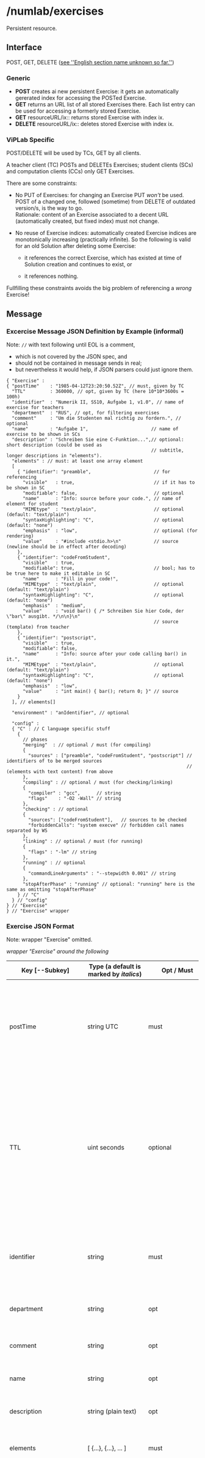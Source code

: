 # /numlab/exercises

Persistent resource.

## Interface

POST, GET, DELETE ([see ''English section name unknown so far.''](/ecs2#message-resource))

### Generic

* **POST** creates ai new persistent Exercise: it gets an automatically gererated index for accessing the POSTed Exercise.
* **GET** returns an URL list of all stored Exercises there. Each list entry can be used for accessing a formerly stored Exercise.
* **GET** resourceURL/ix:: returns stored Exercise with index ix.
* **DELETE** resourceURL/ix:: deletes stored Exercise with index ix.

### ViPLab Specific

POST/DELETE will be used by TCs, GET by all clients.

A teacher client (TC) POSTs and DELETEs Exercises; student clients (SCs) and computation clients (CCs) only GET Exercises.

There are some constraints:

 * No PUT of Exercises:
   for changing an Exercise PUT *won't* be used. POST of a changed one, followed (sometime) from DELETE of outdated version/s, is the way to go.
   <BR>Rationale: content of an Exercise associated to a decent URL (automatically created, but fixed index) must not change.

 * No reuse of Exercise indices:
   automatically created Exercise indices are monotonically increasing (practically infinite). So the following is valid for an old Solution after deleting some Exercise:

    * it references the correct Exercise, which has existed at time of Solution creation and continues to exist, or
   
    * it references nothing.
 
Fullfilling these constraints avoids the big problem of referencing a *wrong* Exercise!

## Message

### Excercise Message JSON Definition by Example (informal)
Note: `//` with text following until EOL is a comment,

 * which is not covered by the JSON spec, and
 * should not be contained in message sends in real;
 * but nevertheless it would help, if JSON parsers could just ignore them.

```
{ "Exercise" :
{ "postTime"    : "1985-04-12T23:20:50.52Z", // must, given by TC
  "TTL"         : 360000, // opt, given by TC (here 10*10*3600s = 100h)
  "identifier"  : "Numerik II, SS10, Aufgabe 1, v1.0", // name of exercise for teachers
  "department"  : "RUS", // opt, for filtering exercises
  "comment"     : "Um die Studenten mal richtig zu fordern.", // optional
  "name"        : "Aufgabe 1",                       // name of exercise to be shown in SCs
  "description" : "Schreiben Sie eine C-Funktion...",// optional: short description (could be used as 
                                                     // subtitle, longer descriptions in "elements").
  "elements" : // must: at least one array element
  [
    { "identifier": "preamble",                       // for referencing
      "visible"   : true,                             // if it has to be shown in SC
      "modifiable": false,                            // optional
      "name"      : "Info: source before your code.", // name of element for student
      "MIMEtype"  : "text/plain",                     // optional (default: "text/plain")
      "syntaxHighlighting": "C",                      // optional (default: "none")
      "emphasis"  : "low",                            // optional (for rendering)
      "value"     : "#include <stdio.h>\n"            // source (newline should be in effect after decoding)
    },
    { "identifier": "codeFromStudent",
      "visible"   : true,
      "modifiable": true,                             // bool; has to be true here to make it editable in SC
      "name"      : "Fill in your code!",
      "MIMEtype"  : "text/plain",                     // optional (default: "text/plain")
      "syntaxHighlighting": "C",                      // optional (default: "none")
      "emphasis"  : "medium",
      "value"     : "void bar() { /* Schreiben Sie hier Code, der \"bar\" ausgibt. */\n\n}\n" 
                                                      // source (template) from teacher
    },
    { "identifier": "postscript",
      "visible"   : true,
      "modifiable": false,
      "name"      : "Info: source after your code calling bar() in it.",
      "MIMEtype"  : "text/plain",                     // optional (default: "text/plain")
      "syntaxHighlighting": "C",                      // optional (default: "none")
      "emphasis"  : "low",
      "value"     : "int main() { bar(); return 0; }" // source
    }
  ], // elements[]

  "environment" : "anIdentifier", // optional

  "config" :
  { "C" : // C language specific stuff
    {
      // phases
      "merging"  : // optional / must (for compiling)
      {
        "sources" : ["preamble", "codeFromStudent", "postscript"] // identifiers of to be merged sources
                                                                  // (elements with text content) from above
      },
      "compiling" : // optional / must (for checking/linking)
      {
        "compiler" : "gcc",      // string
        "flags"    : "-O2 -Wall" // string
      },
      "checking" : // optional
      {
        "sources": ["codeFromStudent"],   // sources to be checked
        "forbiddenCalls": "system execve" // forbidden call names separated by WS
      },
      "linking" : // optional / must (for running)
      {
        "flags" : "-lm" // string
      },
      "running" : // optional
      {
        "commandLineArguments" : "--stepwidth 0.001" // string
      },
      "stopAfterPhase" : "running" // optional: "running" here is the same as omitting "stopAfterPhase"
    } // "C"
  } // "config"
} // "Exercise"
} // "Exercise" wrapper
```

### Exercise JSON Format

Note: wrapper "Exercise" omitted.

_wrapper "Exercise" around the following_

|Key [--Subkey] | Type (a default is marked by _italics_)|Opt / Must |Description |Comment | AS |
|---------------|----------------------------------------|-----------|------------|--------|----|
|postTime |string UTC |must |timestamp from TC|Timestamp from TC: in addition a CC side timestamp could be made. A change of an exercise should be performed by a POST of the changed one, combined with DELETEs of older versions (PUT has problems, see [NumLab](/viplab)). | Still needed? Couldn't the websocket API or anybody else generate this? |
|TTL |uint seconds |optional |time to live from teacher|Limits validity of Exercise. If (currentTime > postTime + TTL) Exercise can be deleted automatically. In all other cases (includes no TTL) it **must not** be deleted automatically (it can always be deleted manually, of course). For extending the lifetime of an exercise it has to be rePOSTed (leading to a new one with updated postTime).| Is this actually done? Ensured by the backend? Could also be parameter under config/resources? |
|identifier |string |must       |name for teachers |Technically there is no need for uniqueness of the identifier at this protocol level: e.g. if modifying an exercise, there may be different versions with the same ID. | If there is no technically need, why do we have it? |
|department |string |opt        |institution shortcut| For filtering exercises at frontend (e.g. for showing only a subset).| Frontend feature |
|comment             |string     |opt               | comment from teacher |Generic element: same as comment from others: wrapper (here teacher) says who is originator.| |
|name |string |opt |name of exercise to be shown in SCs. | If it is missing, "identifier" could be used.| Frontend feature |
|description |string (plain text) |opt |short description |Mostly a few lines. A longer description in different formats can be put in "elements" (see below). | |
|elements             |[ {...}, {...}, ... ] |must |array containing [JSON objects](#json-objects-in-exercise-elements): there has to be at least one element | | |
|environment |string |opt |identifier for referring to static environment meta data |Static environment meta data stores complex exercise configurations containing data, which is changing very slowly: e.g. which external post processing tools will be called how for a set of exercises. Optional arguments here may also be placed into the static environment: e.g. linking--flags. | Do we need this? Didn't find it in tests. What can it be? |
|routing      |struct |opt | | | Needed without ECS? |
|routing --solutionQueue |string |must |Queue to be used for posting Solutions.|If there is *no* "routing" struct at all, implicit default value for "solutionQueue" is 'solutions', otherwise this key has to be set.|
|elementMap |{ SOURCE_ID: URI, ... } |opt |mapping of sources to URIs, SOURCE_ID has to be an identifier (string) of an existing element (ELEMENT_ID), or an identifier of a yet to be generated element (MERGE_ID, availability depends on chain) |Currently only file:// protocol mapping to local file without directory path supported (Note: this is 'file:///filename.txt' for 'filename.txt'). If and how mapped elements will be used, depends on semantics of computation chain defined by "config".<BR> **C/C++/Java**: created files with suffix '.c' resp. '.cpp' resp. '.java' can (explicitly) or will (implicitly) be taken as a source for compilation (see config --C/C++/Java --compiling --sources); all others will just be created (they may be used as input for compilation (e.g. '.h', '.hpp') or executable).| Move to "config--merging"? |
|elementProperties |{ SOURCE_ID: { string: VALUE, string: VALUE, ... } |opt |mapping of sources to {} containing properties ('string: VALUE' pairs); SOURCE_ID as defined for elementMap; unique property names, VALUE types and their allowed values have to be defined. |What kind of properties are allowed and their semantics may depend on chain (config --).| From test examples it seems to be that SOURCE_ID can also be the "group" name of an element. Unclear if still needed... |
|elementProperties --MERGE_ID --tabType | one of {"source", "header", "data"} |opt | [C/C++][frontend] kind of merged sources | Ignored by backend.| |
|config      |struct |opt | configuration | | make "merging" equal for all languages? |
|config --Octave |struct |opt | configuration for Octave programming|Same as 'config --Matlab', just replace "Matlab" by "Octave" (all sub attributes are the same).| |
|config --Matlab |struct |opt | configuration for Matlab programming|Chain: merging -> checking -> interpreting. Merging may be a trivial merge consisting of just one element. Checking needs a positive list of callable functions.| |
|config --Matlab --merging |struct |must (may be trivial merge) | | See [Notes to merging](#notes-to-merging). | |
|config --Matlab --merging --sources |[ELEMENT_ID, ELEMENT_ID, ...] |must |array of one or more identifiers of to be merged sources; defined by elements[]{ELEMENT_ID} above | | |
|config --Matlab --checking |struct |opt | checking for legal function calls in source code |Performed after merging. If omitted, no checking will be done.| |
|config --Matlab --checking --sources |[ELEMENT_ID, ELEMENT_ID, ...] |must |array of identifiers of to be checked sources; given by elements[]{ELEMENT_ID} above | | |
|config --Matlab --checking --allowedCalls |string |must |*allowed* call names separated by WS; only idents (no braces, no func args) | | |
|config --Matlab --interpreting |struct |opt | |If necessary, there may be sub keys later.|
|config --Matlab --interpreting --timelimitInSeconds |int |opt |CPU time limit |For semantics see [Notes to "timelimitInSeconds"](#notes-to-timelimitinseconds). | |
|config --Matlab --stopAfterPhase | one of {"merging", "checking", *"interpreting"*} |opt |chain: merging -> checking -> interpreting |If omitted, CC tries to execute all given phases (same as *"interpreting"*). | |
|config --C |struct |opt | configuration for C programming|Chain: merging -> compiling -> [checking] -> linking -> running. Currently checking is the only phase which can be omitted, if there is a program to be run. | |
|config --C++ |struct |opt | configuration for C++ programming|Chain: merging -> compiling -> linking -> running. Checking is not supported for C++. | |
|config --Java |struct |opt | configuration for Java programming|Chain: merging -> compiling -> running. Checking is not supported for Java. | Checking is supported?! See below various attributes...|
|config --C/C++/Java --merging |struct or [] |must / opt (if stopped before) | | See [Notes to merging](#notes-to-merging). | Can it be stopped before? |
|config --C/C++/Java --merging --sources |[ELEMENT_ID, ELEMENT_ID, ...] | xor must |array of one or more identifiers of to be merged sources; defined by elements[]{ELEMENT_ID} above | Xor must: this xor *config --C/C++/Java --merging []*. This alternative is for compiling a single source file, generated by a single merge. | Omit and make it always explicit? | 
|config --C/C++/Java --merging --mergeID |MERGE_ID |opt |identifier of merged sources; has to be unique in union set of: elements[]{ELEMENT_ID} above, together with all mergeIDs (in case of multiple merges) | If given, merge results can be explicitly defined as sources to be compiled by config-- C/C++/Java --compiling --sources; and/or mapped to a file by "elementMap" above. A merge result not being compiled explicitly or implicitly has to be elementMap'ped to become visible as a file to started commands: e.g. compiler (including it as header file) or executable (loading it as input file). | |
|config --C/C++/Java --merging [] |{ "sources": [ELEMENT_ID, ELEMENT_ID, ...], "mergeID": MERGE_ID }, ... |xor must |array of one or more structs as defined by previous **two** items | Xor must: this xor *config --C/C++ --merging --sources* and (opt) *config --C/C++ --merging --mergeID*. This alternative is for compiling multiple source files, generated by multiple merges.| |
|config --C/C++/Java --compiling |struct |must / opt (if stopped before) | | | |
|config --C/C++/Java --compiling --sources|[MERGE_ID, MERGE_ID, ...] |opt | Explicit compilation: MERGE_IDs have to be mergeIDs from merging phase, no mergeID should occur multiple times here. Overrides (implicit) default behavior.| If given, only referenced sources will be compiled (explicitly). If omitted, compilation may be done implicitly by not elementMap'ing some merge result (gets automatically generated filename then), elementMap'ing to a file with suited suffix ('.c', '.cpp', '.java') and name/path (Java). Also see config --C/C++/Java --merging --mergeID and elementMap.| Allow only explicit way? |
|config --C/C++ --compiling --compiler |string |must |compiler to be used, e.g. "gcc" | | |
|config --C/C++ --compiling --flags |string |must |CFLAGS |e.g. "-O2" or "" | |
|config --Java --compiling --flags |string |opt |compile flags |e.g. "-v" | |
|config --C/Java --checking |struct |opt | checking for illegal function calls in source code |Performed after compiling, because compiler gives better syntax error messages. Can be omitted, if no checking should be done.| How can it be omitted?  |
|config --C/Java --checking --sources |[ELEMENT_ID, ELEMENT_ID, ...] |must |array of identifiers of to be checked sources; given by elements[]{ELEMENT_ID} above | |
|config --C --checking --behavior | one of {*mergeAndInclude*, "element"} | **Ignored!** Hardwired semantics is "mergeAndInclude".|"mergeAndInclude": merged elements will be checked alltogether, types are given by header #include's; *"element"*: each element will be checked for itself, some predefined standard types| For more details see [C checking semantics](#c-checking-semantics).| |
|config --C --checking --forbiddenCalls |string |must |*forbidden* call names separated by WS; only idents (no braces, no func args) | | |
|config --Java --checking --forbiddenCalls |string |opt |*forbidden* call name expressions separated by WS | For semantics see [Java checking semantics](#java-checking-semantics).| |
|config --Java --checking --allowedCalls |string |opt |*allowed* call name expressions separated by WS | For semantics see [Java checking semantics](#java-checking-semantics).| |
|config --C/C++ --linking |struct |must / opt (if stopped before) | | | |
|config --C/C++ --linking --flags |string |must |LFLAGS |e.g. "" | |
|config --C/C++/Java --running |struct |must / opt (if stopped before) | | | |
|config --C/C++/Java --running --commandLineArguments |string |opt |arguments given to main() function |Outlook: mechanism for transforming input values (e.g. by sliders) into CLI arguments. | To be addressed now? |
|config --C/C++/Java --running --timelimitInSeconds |int |opt |CPU time limit |For semantics see [Notes to "timelimitInSeconds"](#notes-to-timelimitinseconds). | |
|config --Java --running --flags |string |opt |flags given to JVM | | |
|config --Java --running --mainClass |string |opt (if unique) / must (if not unique) |class containing "public static void main(String[] args) {" |"args" may be another name. If main function is unique, its correct class should be detected automatically.| |
|config --C --stopAfterPhase | one of {"merging", "compiling", "checking", "linking", *"running"*} |opt |chain: merging -> compiling -> checking -> linking -> running |If omitted, CC tries to execute all given phases (same as *"running"*). | |
|config --C++ --stopAfterPhase |one of {"merging", "compiling", "linking", *"running"*} |opt |chain: merging -> compiling -> linking -> running |If omitted, CC tries to execute all given phases (same as *"running"*). |  |
|config --Java --stopAfterPhase |one of {"merging", "compiling", *"running"*} |opt |chain: merging -> compiling -> running |If omitted, CC tries to execute all given phases (same as *"running"*). | checking? |
|config --DuMuX |struct |opt | configuration for DuMuX|Chain: running. There is a first simple chain for just running preinstalled executables. Later this will be extended. | |
|config --DuMuX --running |struct |must | | | |
|config --DuMuX --running --executable |string |must |name of executable to run (as in backend file system)| | |
|config --DuMuX --running --commandLineArguments |string |opt |additional command line args| | |
|config --DuMuX --running --timelimitInSeconds |int |opt |CPU time limit |For semantics see [Notes to "timelimitInSeconds"](#notes-to-timelimitinseconds). | |
|config --DuMuX --running --observe_stderr |bool (*false*)|opt |if true, transfer intermediate stderr Results| | Is this implemented?|

#### Notes to "timelimitInSeconds"
There is a default CPU time limit (see RLIMIT_CPU of 'man setrlimit') for running or interpreting, which depends on backend configuration. This is good for terminating non-terminating programs, e.g. endless loops.

Optional attribute "timelimitInSeconds" may lower this default CPU time limit; if it is higher than default, it will be ignored.

Setting it to a value as much as possible below default is good for backend response time under high load; especially, if default is configured for performing expensive computations.


#### Notes to TTL mechanism
 * TTL mechanism as specified is suited for automatically deleting outdated exercises at development system. However it is not suited for limiting lifetime at production system, because
    * extending exercise' lifetime is not possible without changing its resource index, and
    * referenced exercises may diminish too early (this problems would stay with a PUT new TTL approach!). 


#### Notes to C config

##### C checking semantics
08.05.2013: Semantics is "mergeAndInclude" for both prod systems and devel system ("element" unused).

The semantics of config--C--checking--behavior values "mergeAndInclude" (default) and *"element"* (unused) are totally different.

 * **"mergeAndInclude"** (default): Checked will be the merge result of elements after being preprocessed by the C preprocessor, so #include's are allowed and honored. Types have to be defined by the corresponding system headers (e.g. by `#include <stdio.h>`) and no predefined standard types should be expected. It's possible to have illegal function calls in source elements (being part of some merge) **not** being checked (typically teacher code). This means, that during checking it has to and will be looked, in which source element an illegal function call happens, for knowing, if this actually is an error case.
 * *__"element"__* (unused): Each element has to contain correct C code for itself. In addition to basic types some standard types defined in system headers are predefined (e.g. FILE, size_t). Using types from the outside -- e.g. other elements defining them or #include's in teacher code elements -- does **not** work.

Common for both: no preprocessor commands are allowed in to be checked elements, with only one exception: #include's are allowed in case of "mergeAndInclude". The reason for the latter is to give students access to source elements serving as headers - editable for them or not. Functions from system headers could be #include'd, too.

The teacher has the responsibility to put unwished system calls like system() and others from libc into "forbiddenCalls".
Another point of control is to avoid linking with libs, whose functions shouldn't be used (this does not work with libc (automatically linked)).


#### Notes to Java config
 * Mapping of merged sources to correct files in package directory hierarchy works automatically by package detection. So there is no need to manually map merges to corresponding files.
 * Main function detection looks for "public static void main(String[] args) {" in all merges ("args" may be another name) *not explicitly* mapped by "elementMap". If it is unique - only one class containing a main() -, it will be used automatically; otherwise which one to use has to be given by config--Java--running--mainClass.



#### Java checking semantics
```
Matching expressions for use in "allowedCalls" and "forbiddenCalls"

'**' is for pure prefix matching; '*' for more fine-granular matching.

Examples of matching expressions:
- java.io.*   matches all calls to methods in all classes in package, but does not match calls to methods in classes in subpackages;
- java.io.**  matches all calls to methods in all classes in package, _and_ in all classes in subpackages (if they exist);

- java.io.Foo    matches all calls to methods in class Foo, _and_ to methods in inner classes;
- java.io.Foo.*  "       "   "     "  "       "  "     "  , but _not_ to methods in inner classes (eg. to java.io.Foo$Bar.callMe);

- java.io.Foo.callMe     matches (only) the call to method callMe in Foo;
- java.io.Foo$Bar.callMe matches (only) the call to method callMe in inner class Foo$Bar.

If used in "forbiddenCalls" only (property "allowedCalls" missing):
- java.io.*   forbids all calls to methods in all classes in package, but allows calls to methods in classes in subpackages;
- java.io.**  forbids all calls to methods in all classes in package, _and_ in all classes in subpackages (if they exist);

- java.io.Foo    forbids all calls to methods in class Foo, _and_ to methods in inner classes;
- java.io.Foo.*  "       "   "     "  "       "  "     "  , but _not_ to methods in inner classes (eg. to java.io.Foo$Bar.callMe);

- java.io.Foo.callMe     forbids (only) the call to method callMe in Foo;
- java.io.Foo$Bar.callMe forbids (only) the call to method callMe in inner class Foo$Bar.

One or more of these expressions may be given by "allowedCalls" and/or "forbiddenCalls", separated by WS; e.g.
  "forbiddenCalls": "java.io.** java.lang.Class"
.


An allowed() or forbidden() predicate gives true,
- if one of its corresponding matching expressions - an entry in property "allowedCalls" resp. "forbiddenCalls" - matches, or
- if there is no corresponding property given at all.
Otherwise it gives false.

All calls will be filtered by following composed predicate for getting allowed ones:
  allowed(call) && ! forbidden(call)   <=>  ! forbidden(call) && allowed(call)
.

If only one part is given, this predicate reduces to:
  allowed(call)
resp.
  ! forbidden(call)
.

Default for not given part of predicate is
- 'no forbidden': ! forbidden(call) == true, and
- 'all allowed' : allowed(call)     == true.
(opposite defaults would render the given part useless).

If sets 'allowed' and 'forbidden'
- are disjunct         -> 'allowed' are allowed and all other forbidden.
- have an intersection -> ('allowed' minus intersection) is allowed (all other forbidden).

With this logic it is possible to define
- a negative list by giving 'forbiddenCalls' only, or
- a positive one by giving "allowedCalls", or
- a mixture of both.
```

#### Notes to DuMuX config
 * This "config" is a second step to a more extended one later: it supports choosing between different executables with - optional - one or more input files each.
 * CC allows one or more objects in Exercise--elements[], which will be used as file input for the given executable. Mappings of element to input file have to be given by "elementMap"; how to become input to executable by "commandLineArguments" (see above).<BR> How resulting input file(s) (in CWD of started executable)  will be given by "commandLineArgs" to executable, has to be defined outside this document.

#### Notes to merging
Merging concatenates given elements for further processing. If non-empty elements do not end with a '\n', it will be added (to have a mapping from each line number of merge result to just *one* originating element).

#### JSON objects in Exercise--elements[]
An object in array elements[] has the following members:

|Key |Type (an enum default is marked by _italics_) |Opt / Must |Description|Comment| AS
|----|----------------------------------------------|-----------|-----------|-------|---
|identifier |ELEMENT_ID (string) |must |for later referencing, has to be unique | |
|group |string |opt |for grouping elements in frontend | Ignored by backend.| Drop? |
|visible |bool (*false*)|opt |if element should be shown in SC | There may be elements not to be shown: e.g. invisible source code.| |
|modifiable |bool (*false*) |opt |editability/changeability of "value" (see below) in SC | | |
|name |string |opt |name to be shown in SC| If it is missing, "identifier" could be used.| |
|MIMEtype | One of {*"text/plain"*, "text/html", "text/xml", "text/uri-list"} |opt |info for interpreting content |"text/uri-list": weblinks to be followed and presented in SC. | |
|syntaxHighlighting | One of {*"none"*, "C", "C++", "Matlab", "XML", "Java"} | opt | *"none"*: no syntax highlighting; "C": syntax highlighting for C programming language; etc. | | |
|emphasis | One of {"low", *"medium"*, "high"} |opt |info for rendering | | Still needed? |
|value |string |must |text or other content | This is the member, which may be modified, if "modifiable" (see above) is true.|

Note: objects in array elements[] are identified via their "identifier" member.
